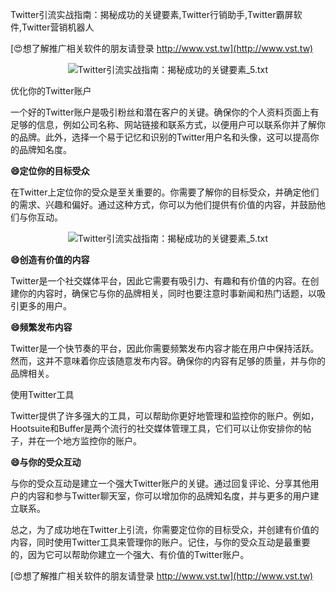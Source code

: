 Twitter引流实战指南：揭秘成功的关键要素,Twitter行销助手,Twitter霸屏软件,Twitter营销机器人

[😍想了解推广相关软件的朋友请登录 http://www.vst.tw](http://www.vst.tw)

 <center><img src="https://vst.tw/MP4/tuiguang/png/7.png" alt="Twitter引流实战指南：揭秘成功的关键要素_5.txt"></center>

优化你的Twitter账户

一个好的Twitter账户是吸引粉丝和潜在客户的关键。确保你的个人资料页面上有足够的信息，例如公司名称、网站链接和联系方式，以便用户可以联系你并了解你的品牌。此外，选择一个易于记忆和识别的Twitter用户名和头像，这可以提高你的品牌知名度。

**😄定位你的目标受众**

在Twitter上定位你的受众是至关重要的。你需要了解你的目标受众，并确定他们的需求、兴趣和偏好。通过这种方式，你可以为他们提供有价值的内容，并鼓励他们与你互动。

 <center><img src="https://vst.tw/MP4/tuiguang/png/6.png" alt="Twitter引流实战指南：揭秘成功的关键要素_5.txt"></center>

**😄创造有价值的内容**

Twitter是一个社交媒体平台，因此它需要有吸引力、有趣和有价值的内容。在创建你的内容时，确保它与你的品牌相关，同时也要注意时事新闻和热门话题，以吸引更多的用户。

**😄频繁发布内容**

Twitter是一个快节奏的平台，因此你需要频繁发布内容才能在用户中保持活跃。然而，这并不意味着你应该随意发布内容。确保你的内容有足够的质量，并与你的品牌相关。

使用Twitter工具

Twitter提供了许多强大的工具，可以帮助你更好地管理和监控你的账户。例如，Hootsuite和Buffer是两个流行的社交媒体管理工具，它们可以让你安排你的帖子，并在一个地方监控你的账户。

**😄与你的受众互动**

与你的受众互动是建立一个强大Twitter账户的关键。通过回复评论、分享其他用户的内容和参与Twitter聊天室，你可以增加你的品牌知名度，并与更多的用户建立联系。

总之，为了成功地在Twitter上引流，你需要定位你的目标受众，并创建有价值的内容，同时使用Twitter工具来管理你的账户。记住，与你的受众互动是最重要的，因为它可以帮助你建立一个强大、有价值的Twitter账户。

[😍想了解推广相关软件的朋友请登录 http://www.vst.tw](http://www.vst.tw)



